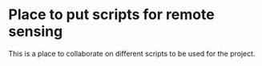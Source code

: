 # Place to put scripts for remote sensing

This is a place to collaborate on different scripts to be used for the project.
